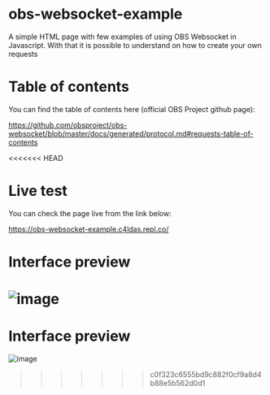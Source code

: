 # obs-websocket-example

A simple HTML page with few examples of using OBS Websocket in Javascript. With that it is possible to understand on how to create your own requests

# Table of contents

You can find the table of contents here (official OBS Project github page):

https://github.com/obsproject/obs-websocket/blob/master/docs/generated/protocol.md#requests-table-of-contents

<<<<<<< HEAD
# Live test

You can check the page live from the link below: 

https://obs-websocket-example.c4ldas.repl.co/

# Interface preview

![image](https://github.com/c4ldas/obs-websocket-example/assets/75918726/86b1f870-ca34-4e96-9c5e-af1d2404ca4b)
=======
# Interface preview

![image](https://github.com/c4ldas/obs-websocket-example/assets/75918726/86b1f870-ca34-4e96-9c5e-af1d2404ca4b)
>>>>>>> c0f323c6555bd9c882f0cf9a8d4b88e5b562d0d1
